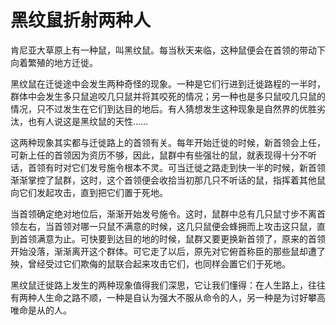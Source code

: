 # 黑纹鼠折射两种人

肯尼亚大草原上有一种鼠，叫黑纹鼠。每当秋天来临，这种鼠便会在首领的带动下向着繁殖的地方迁徙。 

黑纹鼠在迁徙途中会发生两种奇怪的现象。一种是它们行进到迁徙路程的一半时，群体中会发生多只鼠追咬几只鼠并将其咬死的情况；另一种也是多只鼠咬几只鼠的情况，只不过发生在它们到达目的地后。有人猜想发生这种现象是自然界的优胜劣汰，也有人说这是黑纹鼠的天性…… 

这两种现象其实都与迁徙路上的首领有关。每年开始迁徙的时候，新首领会上任，可新上任的首领因为资历不够，因此，鼠群中有些强壮的鼠，就表现得十分不听话，首领有时对它们发号施令根本不灵。可当迁徙之路走到快一半的时候，新首领渐渐掌控了鼠群，这时，这个首领便会收拾当初那几只不听话的鼠，指挥着其他鼠向它们发起攻击，直到把它们置于死地。 

当首领确定绝对地位后，渐渐开始发号施令。这时，鼠群中总有几只鼠寸步不离首领左右，当首领对哪一只鼠不满意的时候，这几只鼠便会蜂拥而上攻击这只鼠，直到首领满意为止。可快要到达目的地的时候，鼠群又要更换新首领了，原来的首领开始没落，渐渐离开这个群体。可它走了以后，原先对它俯首称臣的那些鼠却遭了殃，曾经受过它们欺侮的鼠联合起来攻击它们，也同样会置它们于死地。 

黑纹鼠迁徙路上发生的两种现象值得我们深思，它让我们懂得：在人生路上，往往有两种人生命之路不顺，一种是自认为强大不服从命令的人，另一种是为讨好攀高唯命是从的人。